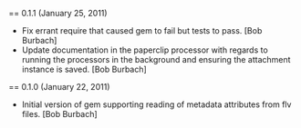 == 0.1.1 (January 25, 2011)

* Fix errant require that caused gem to fail but tests to pass. [Bob Burbach]
* Update documentation in the paperclip processor with regards to running the processors in the background and ensuring the attachment instance is saved. [Bob Burbach]

== 0.1.0 (January 22, 2011)

* Initial version of gem supporting reading of metadata attributes from flv files. [Bob Burbach]